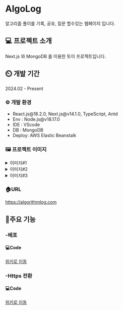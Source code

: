 # AlgoLog

알고리즘 풀이를 기록, 공유, 질문 할수있는 웹페이지 입니다.

## 💻 프로젝트 소개

Next.js 와 MongoDB 를 이용한 토이 프로젝트입니다.

## ⏲️ 개발 기간

2024.02 - Present

### ⚙️ 개발 환경

<ul>
  <li>React.js@18.2.0, Next.js@v14.1.0, TypeScript, Antd</li>
  <li>Env : Node.js@v18.17.0</li>
  <li>IDE : VScode</li>
  <li>DB : MongoDB </li>
  <li>Deploy: AWS Elastic Beanstalk</li>
</ul>

### 🖼️ 프로젝트 이미지

<details>
<summary>이미지#1</summary>
  
  ![algolog_login](https://github.com/MinjoonHK/Management_system/assets/108560916/1f004ad3-1402-4667-b172-553104b1c79c)
  
</details>

<details>
<summary>이미지#2</summary>
  
  ![algolog_signin](https://github.com/MinjoonHK/Management_system/assets/108560916/fba8f10d-04b7-48f5-aee0-a47a8f753adf)
  
</details>

<details>
<summary>이미지#3</summary>
  
  ![algolo_mainpage](https://github.com/MinjoonHK/Management_system/assets/108560916/7ed95d6a-61b0-4af6-b694-9889a77ad4b7)
  
</details>

### 🏠URL

<a href="https://algorithmlog.com">https://algorithmlog.com</a>

## 📌주요 기능

### -배포

#### 💻Code

<a href="https://github.com/MinjoonHK/AlgoLog/wiki/AlgoLog-%EC%A3%BC%EC%9A%94%EA%B8%B0%EB%8A%A5-%E2%80%90-Elastic-Beanstalk-%EB%B0%B0%ED%8F%AC">위키로 이동</a>

### -Https 전환

#### 💻Code

<a href="https://github.com/MinjoonHK/AlgoLog/wiki/AlgoLog-%EC%A3%BC%EC%9A%94%EA%B8%B0%EB%8A%A5-%E2%80%90-Http-%E2%80%90--Https-%EC%A0%84%ED%99%98">위키로 이동</a>
